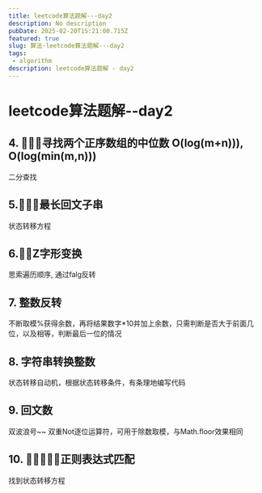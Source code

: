 ```yaml
---
title: leetcode算法题解---day2
description: No description
pubDate: 2025-02-20T15:21:00.715Z
featured: true
slug: 算法-leetcode算法题解---day2
tags:
 - algorithm
description: leetcode算法题解 - day2
---
```

# leetcode算法题解--day2

## 4. 🌟🌟🌟寻找两个正序数组的中位数 O(log(m+n))), O(log(min(m,n)))

二分查找

## 5.🌟🌟🌟最长回文子串

状态转移方程

## 6.🌟🌟Z字形变换

思索遍历顺序, 通过falg反转

## 7. 整数反转

不断取模%获得余数，再将结果数字*10并加上余数，只需判断是否大于前面几位，以及相等，判断最后一位的情况

## 8. 字符串转换整数

状态转移自动机，根据状态转移条件，有条理地编写代码

## 9. 回文数

双波浪号~~ 双重Not逐位运算符，可用于除数取模，与Math.floor效果相同

## 10. 🌟🌟🌟🌟🌟正则表达式匹配

找到状态转移方程
